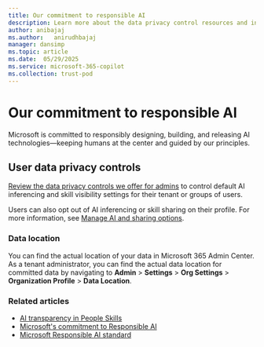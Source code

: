 ```yaml
---
title: Our commitment to responsible AI
description: Learn more about the data privacy control resources and information.
author: anibajaj 
ms.author:   anirudhbajaj
manager: dansimp
ms.topic: article
ms.date:  05/29/2025
ms.service: microsoft-365-copilot
ms.collection: trust-pod
---
```


# Our commitment to responsible AI

Microsoft is committed to responsibly designing, building, and releasing AI technologies—keeping humans at the center and guided by our principles.

## User data privacy controls

[Review the data privacy controls we offer for admins](people-skills-sharing-inferencing-controls.md) to control default AI inferencing and skill visibility settings for their tenant or groups of users.  

Users can also opt out of AI inferencing or skill sharing on their profile. For more information, see [Manage AI and sharing options](https://support.microsoft.com/office/manage-ai-and-sharing-options-90c09758-c877-4940-bc2c-f7e4caea6ae4).

### Data location

You can find the actual location of your data in Microsoft 365 Admin Center. As a tenant administrator, you can find the actual data location for committed data by navigating to **Admin** > **Settings** > **Org Settings** > **Organization Profile** > **Data Location**.

### Related articles

- [AI transparency in People Skills](https://go.microsoft.com/fwlink/?linkid=2321446)
- [Microsoft's commitment to Responsible AI](https://www.microsoft.com/ai/responsible-ai?msockid=154ce9bde0236a9e239afb72e4236c97) 
- [Microsoft Responsible AI standard](https://www.microsoft.com/ai/principles-and-approach)

